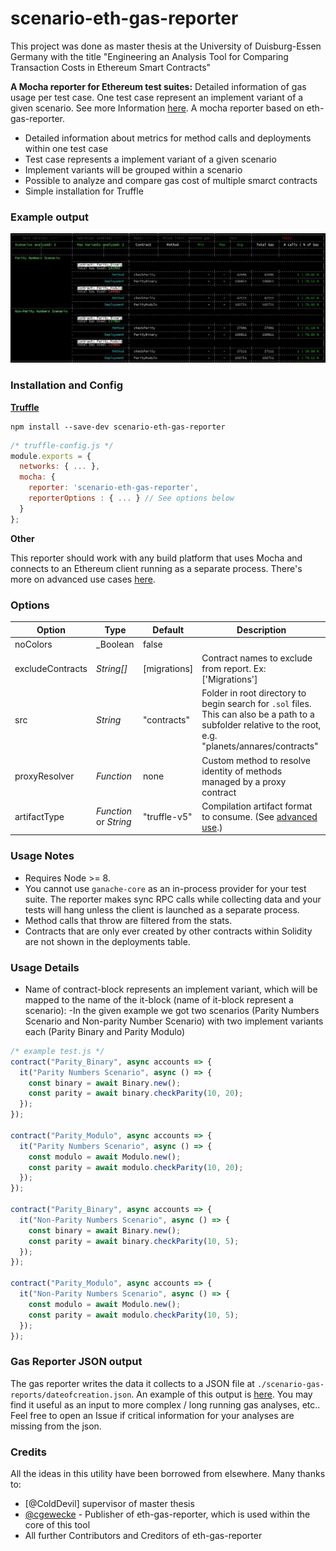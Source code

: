 # scenario-eth-gas-reporter

This project was done as master thesis at the University of Duisburg-Essen Germany with the title "Engineering an Analysis Tool for Comparing Transaction Costs in Ethereum Smart Contracts"

**A Mocha reporter for Ethereum test suites:**
Detailed information of gas usage per test case. One test case represent an implement variant of a given scenario. See more Information [here](https://github.com/cgewecke/eth-gas-reporter/blob/master/docs/advanced.md). A mocha reporter based on eth-gas-reporter.

- Detailed information about metrics for method calls and deployments within one test case
- Test case represents a implement variant of a given scenario
- Implement variants will be grouped within a scenario
- Possible to analyze and compare gas cost of multiple smarct contracts
- Simple installation for Truffle 



### Example output
![Example Output](https://github.com/nullenboom/scenario-eth-gas-reporter/blob/master/img/exampleoutput.JPG)

### Installation and Config

**[Truffle](https://www.trufflesuite.com/docs)**

```
npm install --save-dev scenario-eth-gas-reporter
```

```javascript
/* truffle-config.js */
module.exports = {
  networks: { ... },
  mocha: {
    reporter: 'scenario-eth-gas-reporter',
    reporterOptions : { ... } // See options below
  }
};
```


**Other**

This reporter should work with any build platform that uses Mocha and
connects to an Ethereum client running as a separate process. There's more on advanced use cases
[here](https://github.com/nullenboom/scenario-eth-gas-reporter/blob/master/docs/advanced.md).

### Options

| Option           | Type                   | Default      | Description                                                                                                                                                |
|------------------|------------------------|--------------|------------------------------------------------------------------------------------------------------------------------------------------------------------|
| noColors         | _Boolean               | false        |                                                                                                                                                            |
| excludeContracts | _String[]_             | [migrations] | Contract names to exclude from report. Ex: ['Migrations']                                                                                                  |
| src              | _String_               | "contracts"  | Folder in root directory to begin search for `.sol` files.  This can also be a path to a subfolder relative to the root,  e.g. "planets/annares/contracts" |
| proxyResolver    | _Function_             | none         | Custom method to resolve identity of methods managed by a proxy contract                                                                                   |
| artifactType     | _Function_ or _String_ | "truffle-v5" | Compilation artifact format to consume. (See [advanced use](https://github.com/nullenboom/scenario-eth-gas-reporter/blob/master/docs/advanced.md).)        |
### Usage Notes

- Requires Node >= 8.
- You cannot use `ganache-core` as an in-process provider for your test suite. The reporter makes sync RPC calls
  while collecting data and your tests will hang unless the client is launched as a separate process.
- Method calls that throw are filtered from the stats.
- Contracts that are only ever created by other contracts within Solidity are not shown in the deployments table.

### Usage Details
- Name of contract-block represents an implement variant, which will be mapped to the name of the it-block (name of it-block represent a scenario):
-In the given example we got two scenarios (Parity Numbers Scenario and Non-parity Number Scenario) with two implement variants each (Parity Binary and Parity Modulo)
 
```javascript
/* example test.js */
contract("Parity_Binary", async accounts => {
  it("Parity Numbers Scenario", async () => {
    const binary = await Binary.new();
    const parity = await binary.checkParity(10, 20);
  });
});

contract("Parity_Modulo", async accounts => {
  it("Parity Numbers Scenario", async () => {
    const modulo = await Modulo.new();
    const parity = await modulo.checkParity(10, 20);
  });
});

contract("Parity_Binary", async accounts => {
  it("Non-Parity Numbers Scenario", async () => {
    const binary = await Binary.new();
    const parity = await binary.checkParity(10, 5);
  });
});

contract("Parity_Modulo", async accounts => {
  it("Non-Parity Numbers Scenario", async () => {
    const modulo = await Modulo.new();
    const parity = await modulo.checkParity(10, 5);
  });
});


```

### Gas Reporter JSON output

The gas reporter writes the data it collects to a JSON file at `./scenario-gas-reports/dateofcreation.json`. An example of this output is [here](https://github.com/nullenboom/scenario-eth-gas-reporter/blob/master/docs/gasReporterOutput.md).
You may find it useful as an input to more complex / long running gas analyses, etc.. Feel free to open an Issue if critical information for your analyses are missing from the json.

### Credits

All the ideas in this utility have been borrowed from elsewhere. Many thanks to:

- [@ColdDevil] supervisor of master thesis
- [@cgewecke](https://github.com/cgewecke) - Publisher of eth-gas-reporter, which is used within the core of this tool
- All further Contributors and Creditors of eth-gas-reporter


